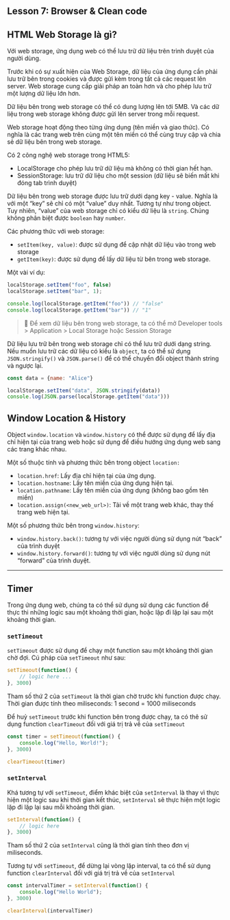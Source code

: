 ## Lesson 7: Browser & Clean code


## HTML Web Storage là gì?

Với web storage, ứng dụng web có thể lưu trữ dữ liệu trên trình duyệt của người dùng.

Trước khi có sự xuất hiện của Web Storage, dữ liệu của ứng dụng cần phải lưu trữ bên trong cookies và được gửi kèm trong tất cả các request lên server. Web storage cung cấp giải pháp an toàn hơn và cho phép lưu trữ một lượng dữ liệu lớn hơn.

Dữ liệu bên trong web storage có thể có dung lượng lên tới 5MB. Và các dữ liệu trong web storage không được gửi lên server trong mỗi request.

Web storage hoạt động theo từng ứng dụng (tên miền và giao thức). Có nghĩa là các trang web trên cùng một tên miền có thể cùng truy cập và chia sẻ dữ liệu bên trong web storage.

Có 2 công nghệ web storage trong HTML5:

- LocalStorage cho phép lưu trữ dữ liệu mà không có thời gian hết hạn.
- SessionStorage: lưu trữ dữ liệu cho một session (dữ liệu sẽ biến mất khi đóng tab trình duyệt)

Dữ liệu bên trong web storage được lưu trữ dưới dạng key - value. Nghĩa là với một “key” sẽ chỉ có một “value” duy nhất. Tương tự như trong object. Tuy nhiên, “value” của web storage chỉ có kiểu dữ liệu là `string`. Chúng không phân biệt được `boolean` hay `number`.

Các phương thức với web storage:

- `setItem(key, value)`: được sử dụng để cập nhật dữ liệu vào trong web storage
- `getItem(key)`: được sử dụng để lấy dữ liệu từ bên trong web storage.

Một vài ví dụ:

```jsx
localStorage.setItem("foo", false)
localStorage.setItem("bar", 1);

console.log(localStorage.getItem("foo")) // "false"
console.log(localStorage.getItem("bar")) // "1"
```

>📌 Để xem dữ liệu bên trong web storage, ta có thể mở Developer tools > Application > Local Storage hoặc Session Storage

Dữ liệu lưu trữ bên trong web storage chỉ có thể lưu trữ dưới dạng string. Nếu muốn lưu trữ các dữ liệu có kiểu là `object`, ta có thể sử dụng `JSON.stringify()` và `JSON.parse()` để có thể chuyển đổi object thành string và ngược lại.

```jsx
const data = {name: "Alice"}

localStorage.setItem("data", JSON.stringify(data))
console.log(JSON.parse(localStorage.getItem("data")))
```

## Window Location & History

Object `window.location` và `window.history` có thể được sử dụng để lấy địa chỉ hiện tại của trang web hoặc sử dụng để điều hướng ứng dụng web sang các trang khác nhau.

Một số thuộc tính và phương thức bên trong object `location:`

- `location.href`: Lấy địa chỉ hiện tại của ứng dụng.
- `location.hostname`: Lấy tên miền của ứng dụng hiện tại.
- `location.pathname`: Lấy tên miền của ứng dụng (không bao gồm tên miền)
- `location.assign(<new_web_url>)`: Tải về một trang web khác, thay thế trang web hiện tại.

Một số phương thức bên trong `window.history`:

- `window.history.back()`: tương tự với việc người dùng sử dụng nút “back” của trình duyệt
- `window.history.forward()`: tương tự với việc người dùng sử dụng nút “forward” của trình duyệt.

---

## Timer

Trong ứng dụng web, chúng ta có thể sử dụng sử dụng các function để thực thi những logic sau một khoảng thời gian, hoặc lặp đi lặp lại sau một khoảng thời gian.

### `setTimeout`

`setTimeout` được sử dụng để chạy một function sau một khoảng thời gian chờ đợi. Cú pháp của `setTimeout` như sau:

```jsx
setTimeout(function() {
	// logic here ...
}, 3000)
```

Tham số thứ 2 của `setTimeout` là thời gian chờ trước khi function được chạy. Thời gian được tính theo miliseconds: 1 second  = 1000 miliseconds

Để huỷ `setTimeout` trước khi function bên trong được chạy, ta có thê sử dụng function `clearTimeout` đối với giá trị trả về của `setTimeout`

```jsx
const timer = setTimeout(function() {
	console.log("Hello, World!");
}, 3000)

clearTimeout(timer)
```

### `setInterval`

Khá tương tự với `setTimeout`, điểm khác biệt của `setInterval` là thay vì thực hiện một logic sau khi thời gian kết thúc, `setInterval` sẽ thực hiện một logic lặp đi lặp lại sau mỗi khoảng thời gian.

```jsx
setInterval(function() {
	// logic here
}, 3000)
```

Tham số thứ 2 của `setInterval` cũng là thời gian tính theo đơn vị miliseconds.

Tương tự với `setTimeout`, để dừng lại vòng lặp interval, ta có thể sử dụng function `clearInterval` đối với giá trị trả về của `setInterval`

```jsx
const intervalTimer = setInterval(function() {
	console.log("Hello World");
}, 3000)

clearInterval(intervalTimer)
```
